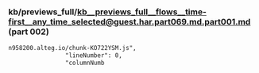 ### kb/previews_full/kb__previews_full__flows__time-first__any_time_selected@guest.har.part069.md.part001.md (part 002)

```md
n958200.alteg.io/chunk-KO722YSM.js",
                "lineNumber": 0,
                "columnNumb
```

```
